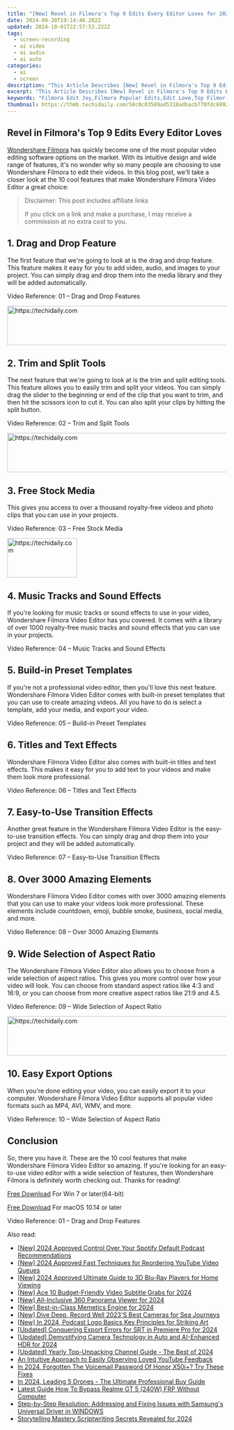 ```yaml
---
title: "[New] Revel in Filmora's Top 9 Edits Every Editor Loves for 2024"
date: 2024-09-30T19:14:40.282Z
updated: 2024-10-01T22:57:53.222Z
tags: 
  - screen-recording
  - ai video
  - ai audio
  - ai auto
categories: 
  - ai
  - screen
description: "This Article Describes [New] Revel in Filmora's Top 9 Edits Every Editor Loves for 2024"
excerpt: "This Article Describes [New] Revel in Filmora's Top 9 Edits Every Editor Loves for 2024"
keywords: "Filmora Edit Joy,Filmora Popular Edits,Edit Love,Top Filmor Edits List,Best Filmora Edits Guide,Filmora Editor's Choice,Filmora 9 Amazing Edits"
thumbnail: https://thmb.techidaily.com/58c0c03589ad5318adbacb770fdc6992f0cc6897996afbcf99c8f0373ebae00e.jpg
---
```


## Revel in Filmora's Top 9 Edits Every Editor Loves

[Wondershare Filmora](https://tools.techidaily.com/wondershare/filmora/download/) has quickly become one of the most popular video editing software options on the market. With its intuitive design and wide range of features, it's no wonder why so many people are choosing to use Wondershare Filmora to edit their videos. In this blog post, we'll take a closer look at the 10 cool features that make Wondershare Filmora Video Editor a great choice:

>  Disclaimer: This post includes affiliate links
>
>  If you click on a link and make a purchase, I may receive a commission at no extra cost to you.
>

## 1\. Drag and Drop Feature

The first feature that we're going to look at is the drag and drop feature. This feature makes it easy for you to add video, audio, and images to your project. You can simply drag and drop them into the media library and they will be added automatically.

Video Reference: 01 – Drag and Drop Features

<!-- affiliate ads begin -->
<a href="https://aligracehair.sjv.io/c/5597632/1884021/19272" target="_top" id="1884021">
  <img src="//a.impactradius-go.com/display-ad/19272-1884021" border="0" alt="https://techidaily.com" width="728" height="90"/>
</a>
<img height="0" width="0" src="https://aligracehair.sjv.io/i/5597632/1884021/19272" style="position:absolute;visibility:hidden;" border="0" />
<!-- affiliate ads end -->

## 2\. Trim and Split Tools

The next feature that we're going to look at is the trim and split editing tools. This feature allows you to easily trim and split your videos. You can simply drag the slider to the beginning or end of the clip that you want to trim, and then hit the scissors icon to cut it. You can also split your clips by hitting the split button.

Video Reference: 02 – Trim and Split Tools

<!-- affiliate ads begin -->
<a href="https://ephamedtechinc.pxf.io/c/5597632/2137216/26400" target="_top" id="2137216">
  <img src="//a.impactradius-go.com/display-ad/26400-2137216" border="0" alt="https://techidaily.com" width="728" height="90"/>
</a>
<img height="0" width="0" src="https://ephamedtechinc.pxf.io/i/5597632/2137216/26400" style="position:absolute;visibility:hidden;" border="0" />
<!-- affiliate ads end -->

## 3\. Free Stock Media

This gives you access to over a thousand royalty-free videos and photo clips that you can use in your projects.

Video Reference: 03 – Free Stock Media

<!-- affiliate ads begin -->
<a href="https://malaysia-healthcare-travel-council.pxf.io/c/5597632/1576474/17382" target="_top" id="1576474">
  <img src="//a.impactradius-go.com/display-ad/17382-1576474" border="0" alt="https://techidaily.com" width="160" height="90"/>
</a>
<img height="0" width="0" src="https://malaysia-healthcare-travel-council.pxf.io/i/5597632/1576474/17382" style="position:absolute;visibility:hidden;" border="0" />
<!-- affiliate ads end -->

## 4\. Music Tracks and Sound Effects

If you're looking for music tracks or sound effects to use in your video, Wondershare Filmora Video Editor has you covered. It comes with a library of over 1000 royalty-free music tracks and sound effects that you can use in your projects.

Video Reference: 04 – Music Tracks and Sound Effects

## 5\. Build-in Preset Templates

If you're not a professional video editor, then you'll love this next feature. Wondershare Filmora Video Editor comes with built-in preset templates that you can use to create amazing videos. All you have to do is select a template, add your media, and export your video.

Video Reference: 05 – Build-in Preset Templates

## 6\. Titles and Text Effects

Wondershare Filmora Video Editor also comes with built-in titles and text effects. This makes it easy for you to add text to your videos and make them look more professional.

Video Reference: 06 – Titles and Text Effects

## 7\. Easy-to-Use Transition Effects

Another great feature in the Wondershare Filmora Video Editor is the easy-to-use transition effects. You can simply drag and drop them into your project and they will be added automatically.

Video Reference: 07 – Easy-to-Use Transition Effects

## 8\. Over 3000 Amazing Elements

Wondershare Filmora Video Editor comes with over 3000 amazing elements that you can use to make your videos look more professional. These elements include countdown, emoji, bubble smoke, business, social media, and more.

Video Reference: 08 – Over 3000 Amazing Elements

## 9\. Wide Selection of Aspect Ratio

The Wondershare Filmora Video Editor also allows you to choose from a wide selection of aspect ratios. This gives you more control over how your video will look. You can choose from standard aspect ratios like 4:3 and 16:9, or you can choose from more creative aspect ratios like 21:9 and 4.5.

Video Reference: 09 – Wide Selection of Aspect Ratio

<!-- affiliate ads begin -->
<a href="https://ephamedtechinc.pxf.io/c/5597632/2137215/26400" target="_top" id="2137215">
  <img src="//a.impactradius-go.com/display-ad/26400-2137215" border="0" alt="https://techidaily.com" width="728" height="90"/>
</a>
<img height="0" width="0" src="https://ephamedtechinc.pxf.io/i/5597632/2137215/26400" style="position:absolute;visibility:hidden;" border="0" />
<!-- affiliate ads end -->

## 10\. Easy Export Options

When you're done editing your video, you can easily export it to your computer. Wondershare Filmora Video Editor supports all popular video formats such as MP4, AVI, WMV, and more.

Video Reference: 10 – Wide Selection of Aspect Ratio

## Conclusion

So, there you have it. These are the 10 cool features that make Wondershare Filmora Video Editor so amazing. If you're looking for an easy-to-use video editor with a wide selection of features, then Wondershare Filmora is definitely worth checking out. Thanks for reading!

[Free Download](https://tools.techidaily.com/wondershare/filmora/download/) For Win 7 or later(64-bit)

[Free Download](https://tools.techidaily.com/wondershare/filmora/download/) For macOS 10.14 or later

Video Reference: 01 – Drag and Drop Features


<ins class="adsbygoogle"
     style="display:block"
     data-ad-format="autorelaxed"
     data-ad-client="ca-pub-7571918770474297"
     data-ad-slot="1223367746"></ins>



<ins class="adsbygoogle"
     style="display:block"
     data-ad-client="ca-pub-7571918770474297"
     data-ad-slot="8358498916"
     data-ad-format="auto"
     data-full-width-responsive="true"></ins>


<span class="atpl-alsoreadstyle">Also read:</span>
<div><ul>
<li><a href="https://fox-blue.techidaily.com/new-2024-approved-control-over-your-spotify-default-podcast-recommendations/"><u>[New] 2024 Approved Control Over Your Spotify Default Podcast Recommendations</u></a></li>
<li><a href="https://youtube-blog.techidaily.com/024-approved-fast-techniques-for-reordering-youtube-video-queues/"><u>[New] 2024 Approved Fast Techniques for Reordering YouTube Video Queues</u></a></li>
<li><a href="https://article-tips.techidaily.com/new-2024-approved-ultimate-guide-to-3d-blu-ray-players-for-home-viewing/"><u>[New] 2024 Approved Ultimate Guide to 3D Blu-Ray Players for Home Viewing</u></a></li>
<li><a href="https://youtube-zero.techidaily.com/ce-10-budget-friendly-video-subtitle-grabs-for-2024/"><u>[New] Ace 10 Budget-Friendly Video Subtitle Grabs for 2024</u></a></li>
<li><a href="https://fox-blue.techidaily.com/new-all-inclusive-360-panorama-viewer-for-2024/"><u>[New] All-Inclusive 360 Panorama Viewer for 2024</u></a></li>
<li><a href="https://fox-blue.techidaily.com/new-best-in-class-memetics-engine-for-2024/"><u>[New] Best-in-Class Memetics Engine for 2024</u></a></li>
<li><a href="https://article-helps.techidaily.com/new-dive-deep-record-well-2023s-best-cameras-for-sea-journeys/"><u>[New] Dive Deep, Record Well 2023'S Best Cameras for Sea Journeys</u></a></li>
<li><a href="https://fox-blue.techidaily.com/new-in-2024-podcast-logo-basics-key-principles-for-striking-art/"><u>[New] In 2024, Podcast Logo Basics Key Principles for Striking Art</u></a></li>
<li><a href="https://fox-boxes.techidaily.com/updated-conquering-export-errors-for-srt-in-premiere-pro-for-2024/"><u>[Updated] Conquering Export Errors for SRT in Premiere Pro for 2024</u></a></li>
<li><a href="https://fox-blue.techidaily.com/updated-demystifying-camera-technology-in-auto-and-ai-enhanced-hdr-for-2024/"><u>[Updated] Demystifying Camera Technology in Auto and AI-Enhanced HDR for 2024</u></a></li>
<li><a href="https://fox-blue.techidaily.com/updated-yearly-top-unpacking-channel-guide-the-best-of-2024/"><u>[Updated] Yearly Top-Unpacking Channel Guide - The Best of 2024</u></a></li>
<li><a href="https://fox-blue.techidaily.com/an-intuitive-approach-to-easily-observing-loved-youtube-feedback/"><u>An Intuitive Approach to Easily Observing Loved YouTube Feedback</u></a></li>
<li><a href="https://unlock-android.techidaily.com/in-2024-forgotten-the-voicemail-password-of-honor-x50iplus-try-these-fixes-by-drfone-android/"><u>In 2024, Forgotten The Voicemail Password Of Honor X50i+? Try These Fixes</u></a></li>
<li><a href="https://fox-blue.techidaily.com/in-2024-leading-5-drones-the-ultimate-professional-buy-guide/"><u>In 2024, Leading 5 Drones - The Ultimate Professional Buy Guide</u></a></li>
<li><a href="https://android-frp.techidaily.com/latest-guide-how-to-bypass-realme-gt-5-240w-frp-without-computer-by-drfone-android/"><u>Latest Guide How To Bypass Realme GT 5 (240W) FRP Without Computer</u></a></li>
<li><a href="https://hardware-updates.techidaily.com/step-by-step-resolution-addressing-and-fixing-issues-with-samsungs-universal-driver-in-windows/"><u>Step-by-Step Resolution: Addressing and Fixing Issues with Samsung's Universal Driver in WINDOWS</u></a></li>
<li><a href="https://extra-skills.techidaily.com/storytelling-mastery-scriptwriting-secrets-revealed-for-2024/"><u>Storytelling Mastery Scriptwriting Secrets Revealed for 2024</u></a></li>
</ul></div>

